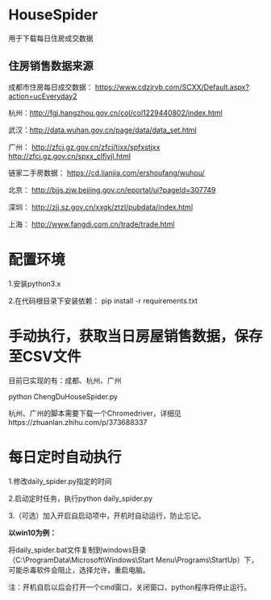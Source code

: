 # HouseSpider
用于下载每日住房成交数据

## 住房销售数据来源
成都市住房每日成交数据：
https://www.cdzjryb.com/SCXX/Default.aspx?action=ucEveryday2

杭州：http://fgj.hangzhou.gov.cn/col/col1229440802/index.html

武汉：http://data.wuhan.gov.cn/page/data/data_set.html

广州：
http://zfcj.gz.gov.cn/zfcj/tjxx/spfxstjxx            http://zfcj.gz.gov.cn/spxx_clfjyjl.html

链家二手房数据：
https://cd.lianjia.com/ershoufang/wuhou/

北京：
http://bjjs.zjw.beijing.gov.cn/eportal/ui?pageId=307749

深圳：
http://zjj.sz.gov.cn/xxgk/ztzl/pubdata/index.html

上海：
http://www.fangdi.com.cn/trade/trade.html

# 配置环境

1.安装python3.x

2.在代码根目录下安装依赖： pip install -r requirements.txt

# 手动执行，获取当日房屋销售数据，保存至CSV文件

目前已实现的有：成都、杭州、广州

python ChengDuHouseSpider.py

杭州、广州的脚本需要下载一个Chromedriver，详细见https://zhuanlan.zhihu.com/p/373688337

# 每日定时自动执行

1.修改daily_spider.py指定的时间

2.启动定时任务，执行python daily_spider.py

3.（可选）加入开启自启动项中，开机时自动运行，防止忘记。

**以win10为例：**

将daily_spider.bat文件复制到windows目录（C:\ProgramData\Microsoft\Windows\Start Menu\Programs\StartUp）下，可能杀毒软件会阻止，选择允许，重启电脑。

注：开机自启以后会打开一个cmd窗口，关闭窗口，python程序将停止运行。
